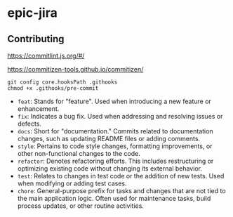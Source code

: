 # epic-jira

## Contributing

https://commitlint.js.org/#/

https://commitizen-tools.github.io/commitizen/

```shell
git config core.hooksPath .githooks
chmod +x .githooks/pre-commit
```

* `feat`: Stands for "feature". Used when introducing a new feature or enhancement.
* `fix`: Indicates a bug fix. Used when addressing and resolving issues or defects.
* `docs`: Short for "documentation." Commits related to documentation changes, such as updating README files or adding comments.
* `style`: Pertains to code style changes, formatting improvements, or other non-functional changes to the code.
* `refactor`: Denotes refactoring efforts. This includes restructuring or optimizing existing code without changing its external behavior.
* `test`: Relates to changes in test code or the addition of new tests. Used when modifying or adding test cases.
* `chore`: General-purpose prefix for tasks and changes that are not tied to the main application logic. Often used for maintenance tasks, build process updates, or other routine activities.

